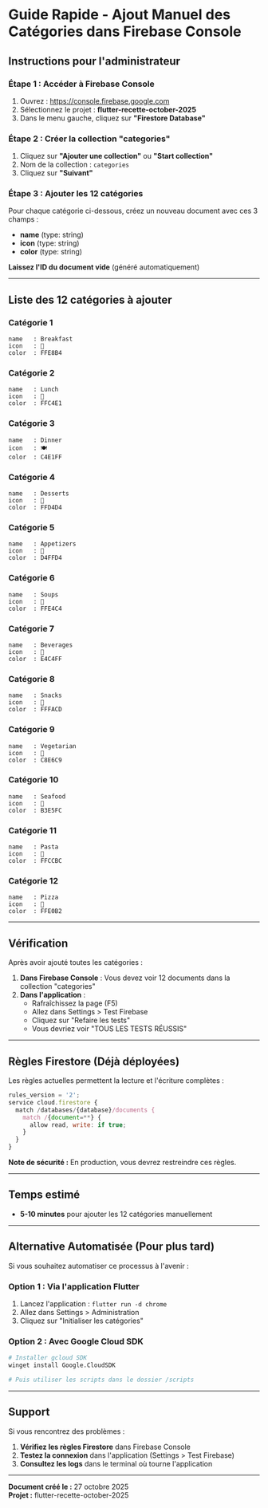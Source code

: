 # Guide Rapide - Ajout Manuel des Catégories dans Firebase Console

## Instructions pour l'administrateur

### Étape 1 : Accéder à Firebase Console

1. Ouvrez : https://console.firebase.google.com
2. Sélectionnez le projet : **flutter-recette-october-2025**
3. Dans le menu gauche, cliquez sur **"Firestore Database"**

### Étape 2 : Créer la collection "categories"

1. Cliquez sur **"Ajouter une collection"** ou **"Start collection"**
2. Nom de la collection : `categories`
3. Cliquez sur **"Suivant"**

### Étape 3 : Ajouter les 12 catégories

Pour chaque catégorie ci-dessous, créez un nouveau document avec ces 3 champs :
- **name** (type: string)
- **icon** (type: string)  
- **color** (type: string)

**Laissez l'ID du document vide** (généré automatiquement)

---

## Liste des 12 catégories à ajouter

### Catégorie 1
```
name   : Breakfast
icon   : 🍳
color  : FFE8B4
```

### Catégorie 2
```
name   : Lunch
icon   : 🍱
color  : FFC4E1
```

### Catégorie 3
```
name   : Dinner
icon   : 🍽️
color  : C4E1FF
```

### Catégorie 4
```
name   : Desserts
icon   : 🍰
color  : FFD4D4
```

### Catégorie 5
```
name   : Appetizers
icon   : 🥗
color  : D4FFD4
```

### Catégorie 6
```
name   : Soups
icon   : 🍲
color  : FFE4C4
```

### Catégorie 7
```
name   : Beverages
icon   : 🥤
color  : E4C4FF
```

### Catégorie 8
```
name   : Snacks
icon   : 🍿
color  : FFFACD
```

### Catégorie 9
```
name   : Vegetarian
icon   : 🥬
color  : C8E6C9
```

### Catégorie 10
```
name   : Seafood
icon   : 🦐
color  : B3E5FC
```

### Catégorie 11
```
name   : Pasta
icon   : 🍝
color  : FFCCBC
```

### Catégorie 12
```
name   : Pizza
icon   : 🍕
color  : FFE0B2
```

---

## Vérification

Après avoir ajouté toutes les catégories :

1. **Dans Firebase Console** : Vous devez voir 12 documents dans la collection "categories"
2. **Dans l'application** : 
   - Rafraîchissez la page (F5)
   - Allez dans Settings > Test Firebase
   - Cliquez sur "Refaire les tests"
   - Vous devriez voir "TOUS LES TESTS RÉUSSIS"

---

## Règles Firestore (Déjà déployées)

Les règles actuelles permettent la lecture et l'écriture complètes :

```javascript
rules_version = '2';
service cloud.firestore {
  match /databases/{database}/documents {
    match /{document=**} {
      allow read, write: if true;
    }
  }
}
```

**Note de sécurité :** En production, vous devrez restreindre ces règles.

---

## Temps estimé

- **5-10 minutes** pour ajouter les 12 catégories manuellement

---

## Alternative Automatisée (Pour plus tard)

Si vous souhaitez automatiser ce processus à l'avenir :

### Option 1 : Via l'application Flutter
1. Lancez l'application : `flutter run -d chrome`
2. Allez dans Settings > Administration
3. Cliquez sur "Initialiser les catégories"

### Option 2 : Avec Google Cloud SDK
```bash
# Installer gcloud SDK
winget install Google.CloudSDK

# Puis utiliser les scripts dans le dossier /scripts
```

---

## Support

Si vous rencontrez des problèmes :

1. **Vérifiez les règles Firestore** dans Firebase Console
2. **Testez la connexion** dans l'application (Settings > Test Firebase)
3. **Consultez les logs** dans le terminal où tourne l'application

---

**Document créé le :** 27 octobre 2025  
**Projet :** flutter-recette-october-2025

